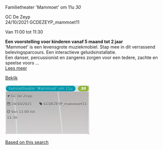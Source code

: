 Familietheater 'Mammoet' om 11u *30*

GC De Zeyp  
24/10/2021 GCDEZEYP\_mammoet11  

Van 11:00 tot 11:30

  

**Een voorstelling voor kinderen vanaf 5 maand tot 2 jaar**  
‘Mammoet’ is een levensgrote muziekmobiel. Stap mee in dit verrassend belevingsparcours. Een interactieve geluidsinstallatie.  
Een danser, percussionist en zangeres zorgen voor een tedere, zachte en speelse voors ...  
[Lees meer](https://tickets.vgc.be/activity/subscribe/GCDEZEYP_mammoet11)

[Bekijk](https://tickets.vgc.be/ticketingActivity/subscribe/GCDEZEYP_mammoet11)

![](64055.png)

[Based on this search](https://tickets.vgc.be/activity/index?&vrijeplaatsen=1&Age%5B%5D=3%2C4&entity=276)